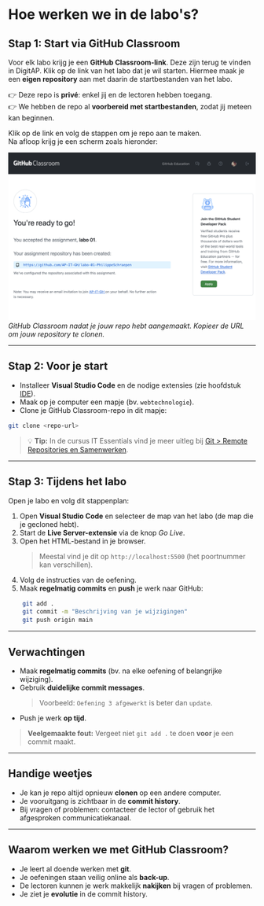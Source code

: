 # Hoe werken we in de labo's?

## Stap 1: Start via GitHub Classroom
Voor elk labo krijg je een **GitHub Classroom-link**. Deze zijn terug te vinden in DigitAP.
Klik op de link van het labo dat je wil starten. Hiermee maak je een **eigen repository** aan met daarin de startbestanden van het labo.

👉 Deze repo is **privé**: enkel jij en de lectoren hebben toegang.  
👉 We hebben de repo al **voorbereid met startbestanden**, zodat jij meteen kan beginnen.

Klik op de link en volg de stappen om je repo aan te maken.  
Na afloop krijg je een scherm zoals hieronder:

![GitHub Classroom](./.gitbook/assets/gh-classroom.png)  
*GitHub Classroom nadat je jouw repo hebt aangemaakt. Kopieer de URL om jouw repository te clonen.*

---

## Stap 2: Voor je start
- Installeer **Visual Studio Code** en de nodige extensies (zie hoofdstuk [IDE](/ide.md)).
- Maak op je computer een mapje (bv. `webtechnologie`).
- Clone je GitHub Classroom-repo in dit mapje:

```bash
git clone <repo-url>
```

> 💡 **Tip:** In de cursus IT Essentials vind je meer uitleg bij [Git > Remote Repositories en Samenwerken](https://apwt.gitbook.io/it-essentials/git/collaborating).

---

## Stap 3: Tijdens het labo
Open je labo en volg dit stappenplan:

1. Open **Visual Studio Code** en selecteer de map van het labo (de map die je gecloned hebt).
2. Start de **Live Server-extensie** via de knop *Go Live*.
3. Open het HTML-bestand in je browser.
   > Meestal vind je dit op `http://localhost:5500` (het poortnummer kan verschillen).
4. Volg de instructies van de oefening.
5. Maak **regelmatig commits** en **push** je werk naar GitHub:

```bash
    git add .
    git commit -m "Beschrijving van je wijzigingen"
    git push origin main
```


---

## Verwachtingen
- Maak **regelmatig commits** (bv. na elke oefening of belangrijke wijziging).
- Gebruik **duidelijke commit messages**.
  > Voorbeeld: `Oefening 3 afgewerkt` is beter dan `update`.
- Push je werk **op tijd**.

> **Veelgemaakte fout:** Vergeet niet `git add .` te doen **voor** je een commit maakt.

---

## Handige weetjes
- Je kan je repo altijd opnieuw **clonen** op een andere computer.
- Je vooruitgang is zichtbaar in de **commit history**.
- Bij vragen of problemen: contacteer de lector of gebruik het afgesproken communicatiekanaal.

---

## Waarom werken we met GitHub Classroom?
- Je leert al doende werken met **git**.
- Je oefeningen staan veilig online als **back-up**.
- De lectoren kunnen je werk makkelijk **nakijken** bij vragen of problemen.
- Je ziet je **evolutie** in de commit history.